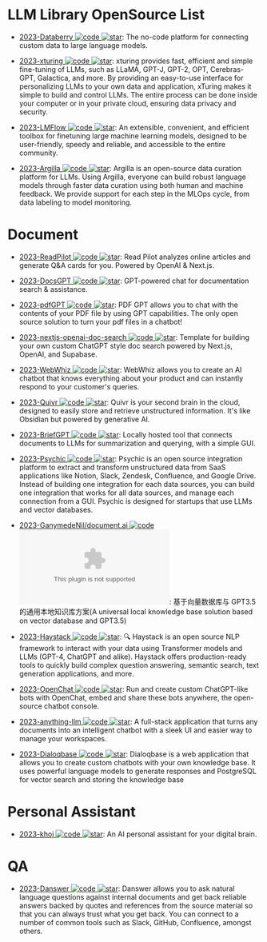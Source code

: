 # LLM Library OpenSource List

- [2023-Databerry ![code](https://ng-tech.icu/assets/code.svg) ![star](https://img.shields.io/github/stars/gmpetrov/databerry)](https://github.com/gmpetrov/databerry): The no-code platform for connecting custom data to large language models.

- [2023-xturing ![code](https://ng-tech.icu/assets/code.svg) ![star](https://img.shields.io/github/stars/stochasticai/xturing)](https://github.com/stochasticai/xturing): xturing provides fast, efficient and simple fine-tuning of LLMs, such as LLaMA, GPT-J, GPT-2, OPT, Cerebras-GPT, Galactica, and more. By providing an easy-to-use interface for personalizing LLMs to your own data and application, xTuring makes it simple to build and control LLMs. The entire process can be done inside your computer or in your private cloud, ensuring data privacy and security.

- [2023-LMFlow ![code](https://ng-tech.icu/assets/code.svg) ![star](https://img.shields.io/github/stars/OptimalScale/LMFlow)](https://github.com/OptimalScale/LMFlow): An extensible, convenient, and efficient toolbox for finetuning large machine learning models, designed to be user-friendly, speedy and reliable, and accessible to the entire community.

- [2023-Argilla ![code](https://ng-tech.icu/assets/code.svg) ![star](https://img.shields.io/github/stars/argilla-io/argilla)](https://github.com/argilla-io/argilla): Argilla is an open-source data curation platform for LLMs. Using Argilla, everyone can build robust language models through faster data curation using both human and machine feedback. We provide support for each step in the MLOps cycle, from data labeling to model monitoring.

# Document

- [2023-ReadPilot ![code](https://ng-tech.icu/assets/code.svg) ![star](https://img.shields.io/github/stars/index-labs/readpilot)](https://github.com/index-labs/readpilot): Read Pilot analyzes online articles and generate Q&A cards for you. Powered by OpenAI & Next.js.

- [2023-DocsGPT ![code](https://ng-tech.icu/assets/code.svg) ![star](https://img.shields.io/github/stars/arc53/DocsGPT)](https://github.com/arc53/DocsGPT): GPT-powered chat for documentation search & assistance.

- [2023-pdfGPT ![code](https://ng-tech.icu/assets/code.svg) ![star](https://img.shields.io/github/stars/bhaskatripathi/pdfGPT)](https://github.com/bhaskatripathi/pdfGPT): PDF GPT allows you to chat with the contents of your PDF file by using GPT capabilities. The only open source solution to turn your pdf files in a chatbot!

- [2023-nextjs-openai-doc-search ![code](https://ng-tech.icu/assets/code.svg) ![star](https://img.shields.io/github/stars/supabase-community/nextjs-openai-doc-search)](https://github.com/supabase-community/nextjs-openai-doc-search): Template for building your own custom ChatGPT style doc search powered by Next.js, OpenAI, and Supabase.

- [2023-WebWhiz ![code](https://ng-tech.icu/assets/code.svg) ![star](https://img.shields.io/github/stars/webwhiz-ai/webwhiz)](https://github.com/webwhiz-ai/webwhiz): WebWhiz allows you to create an AI chatbot that knows everything about your product and can instantly respond to your customer's queries.

- [2023-Quivr ![code](https://ng-tech.icu/assets/code.svg) ![star](https://img.shields.io/github/stars/StanGirard/quivr)](https://github.com/StanGirard/quivr): Quivr is your second brain in the cloud, designed to easily store and retrieve unstructured information. It's like Obsidian but powered by generative AI.

- [2023-BriefGPT ![code](https://ng-tech.icu/assets/code.svg) ![star](https://img.shields.io/github/stars/e-johnstonn/BriefGPT)](https://github.com/e-johnstonn/BriefGPT): Locally hosted tool that connects documents to LLMs for summarization and querying, with a simple GUI.

- [2023-Psychic ![code](https://ng-tech.icu/assets/code.svg) ![star](https://img.shields.io/github/stars/psychic-api/psychic)](https://github.com/psychic-api/psychic): Psychic is an open source integration platform to extract and transform unstructured data from SaaS applications like Notion, Slack, Zendesk, Confluence, and Google Drive. Instead of building one integration for each data sources, you can build one integration that works for all data sources, and manage each connection from a GUI. Psychic is designed for startups that use LLMs and vector databases.

- [2023-GanymedeNil/document.ai ![code](https://ng-tech.icu/assets/code.svg) ![star](https://img.shields.io/github/stars/GanymedeNil/document.ai)](https://github.com/GanymedeNil/document.ai): 基于向量数据库与 GPT3.5 的通用本地知识库方案(A universal local knowledge base solution based on vector database and GPT3.5)

- [2023-Haystack ![code](https://ng-tech.icu/assets/code.svg) ![star](https://img.shields.io/github/stars/deepset-ai/haystack)](https://github.com/deepset-ai/haystack): 🔍 Haystack is an open source NLP framework to interact with your data using Transformer models and LLMs (GPT-4, ChatGPT and alike). Haystack offers production-ready tools to quickly build complex question answering, semantic search, text generation applications, and more.

- [2023-OpenChat ![code](https://ng-tech.icu/assets/code.svg) ![star](https://img.shields.io/github/stars/openchatai/OpenChat)](https://github.com/openchatai/OpenChat): Run and create custom ChatGPT-like bots with OpenChat, embed and share these bots anywhere, the open-source chatbot console.

- [2023-anything-llm ![code](https://ng-tech.icu/assets/code.svg) ![star](https://img.shields.io/github/stars/Mintplex-Labs/anything-llm)](https://github.com/Mintplex-Labs/anything-llm): A full-stack application that turns any documents into an intelligent chatbot with a sleek UI and easier way to manage your workspaces.

- [2023-Dialoqbase ![code](https://ng-tech.icu/assets/code.svg) ![star](https://img.shields.io/github/stars/n4ze3m/dialoqbase)](https://github.com/n4ze3m/dialoqbase): Dialoqbase is a web application that allows you to create custom chatbots with your own knowledge base. It uses powerful language models to generate responses and PostgreSQL for vector search and storing the knowledge base

# Personal Assistant

- [2023-khoj ![code](https://ng-tech.icu/assets/code.svg) ![star](https://img.shields.io/github/stars/khoj-ai/khoj)](https://github.com/khoj-ai/khoj): An AI personal assistant for your digital brain.

# QA

- [2023-Danswer ![code](https://ng-tech.icu/assets/code.svg) ![star](https://img.shields.io/github/stars/danswer-ai/danswer)](https://github.com/danswer-ai/danswer): Danswer allows you to ask natural language questions against internal documents and get back reliable answers backed by quotes and references from the source material so that you can always trust what you get back. You can connect to a number of common tools such as Slack, GitHub, Confluence, amongst others.
